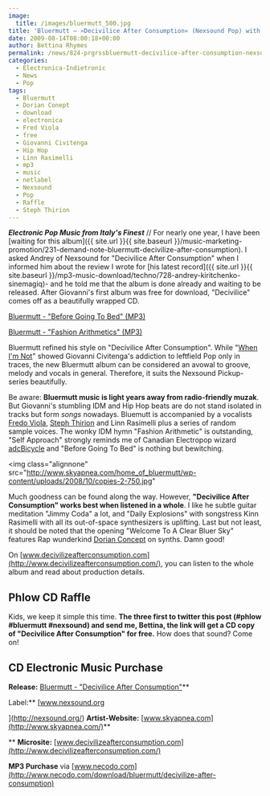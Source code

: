 ```yaml
---
image:
  title: /images/bluermutt_500.jpg
title: 'Bluermutt – »Decivilice After Consumption« (Nexsound Pop) with Phlow CD Raffle'
date: 2009-08-14T08:00:18+00:00
author: Bettina Rhymes
permalink: /news/824-prgrssbluermutt-decivilice-after-consumption-nexsound-pop
categories:
  - Electronica-Indietronic
  - News
  - Pop
tags:
  - Bluermutt
  - Dorian Conept
  - download
  - electronica
  - Fred Viola
  - free
  - Giovanni Civitenga
  - Hip Hop
  - Linn Rasimelli
  - mp3
  - music
  - netlabel
  - Nexsound
  - Pop
  - Raffle
  - Steph Thirion
---
```

***Electronic Pop Music from Italy's Finest*** // For nearly one year, I have been [waiting for this album]({{ site.url }}{{ site.baseurl }}/music-marketing-promotion/231-demand-note-bluermutt-decivilize-after-consumption). I asked Andrey of Nexsound for "Decivilice After Consumption" when I informed him about the review I wrote for [his latest record]({{ site.url }}{{ site.baseurl }}/mp3-music-download/techno/728-andrey-kiritchenko-sinemagiq)- and he told me that the album is done already and waiting to be released. After Giovanni's first album was free for download, "Decivilice" comes off as a beautifully wrapped CD.

[Bluermutt - "Before Going To Bed" (MP3)](http://ftp.scene.org/pub/music/groups/nexsound/cd_samples/bluermutt-before_going_to_bed.mp3)
  
[Bluermutt - "Fashion Arithmetics" (MP3)](http://ftp.scene.org/pub/music/groups/nexsound/cd_samples/bluermutt-fashion_arithmetics.mp3)

<!--more-->

Bluermutt refined his style on "Decivilice After Consumption". While "[When I'm Not](http://www.nexsound.org/ns55.html)" showed Giovanni Civitenga's addiction to leftfield Pop only in traces, the new Bluermutt album can be considered an avowal to groove, melody and vocals in general. Therefore, it suits the Nexsound Pickup-series beautifully.

Be aware: **Bluermutt music is light years away from radio-friendly muzak**. But Giovanni's stumbling IDM and Hip Hop beats are do not stand isolated in tracks but form _songs_ nowadays. Bluemutt is accompanied by a vocalists [Fredo Viola](http://www.myspace.com/fredoviola), [Steph Thirion](http://www.myspace.com/superstephworld) and Linn Rasimelli plus a series of random sample voices. The wonky IDM hymn "Fashion Arithmetic" is outstanding, "Self Approach" strongly reminds me of Canadian Electropop wizard [adcBicycle](http://adcbicycle.blogspot.com/) and "Before Going To Bed" is nothing but bewitching.

<img class="alignnone" src="http://www.skyapnea.com/home_of_bluermutt/wp-content/uploads/2008/10/copies-2-750.jpg"

Much goodness can be found along the way. However, **"Decivilice After Consumption" works best when listened in a whole**. I like he subtle guitar meditation "Jimmy Coda" a lot, and "Daily Explosions" with songstress Kinn Rasimelli with all its out-of-space synthesizers is uplifting. Last but not least, it should be noted that the opening "Welcome To A Clear Bluer Sky" features Rap wunderkind [Dorian Concept](http://www.myspace.com/dorianconcept) on synths. Damn good!

On [www.decivilizeafterconsumption.com](http://www.decivilizeafterconsumption.com/), you can listen to the whole album and read about production details.

## Phlow CD Raffle

Kids, we keep it simple this time. **The three first to twitter this post (#phlow #bluermutt #nexsound) and send me, Bettina, the link will get a CD copy of "Decivilice After Consumption" for free.** How does that sound? Come on!

## CD Electronic Music Purchase

**Release:** [Bluermutt - "Decivilice After Consumption"](http://nexsound.org/nsp04.html)**
  
Label:** [www.nexsound.org
  
](http://nexsound.org/) **Artist-Website:** [www.skyapnea.com](http://www.skyapnea.com/)**
  
** **Microsite:** [www.decivilizeafterconsumption.com](http://www.decivilizeafterconsumption.com/)

**MP3 Purchase** via [www.necodo.com](http://www.necodo.com/download/bluermutt/decivilize-after-consumption)